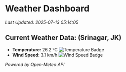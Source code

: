 
# Weather Dashboard

_Last Updated: 2025-07-13 05:14:05_

## Current Weather Data: (Srinagar, JK)
- **Temperature:** 26.2 °C ![Temperature Badge](https://img.shields.io/badge/Temperature-Medium%20Temp-green)
- **Wind Speed:** 3.1 km/h ![Wind Speed Badge](https://img.shields.io/badge/Wind%20Speed-Light%20Wind-blue)

*Powered by Open-Meteo API*
